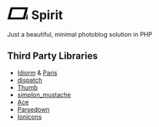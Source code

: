 # ![](spirit/views/resources/logo.png) Spirit
Just a beautiful, minimal photoblog solution in PHP

## Third Party Libraries
* [Idiorm](https://github.com/j4mie/idiorm) & [Paris](https://github.com/j4mie/paris)
* [dispatch](https://github.com/badphp/dispatch)
* [Thumb](https://github.com/jamiebicknell/Thumb)
* [simplon_mustache](https://github.com/fightbulc/simplon_mustache)
* [Ace](https://github.com/ajaxorg/ace)
* [Parsedown](https://github.com/erusev/parsedown)
* [Ionicons](https://github.com/driftyco/ionicons)
